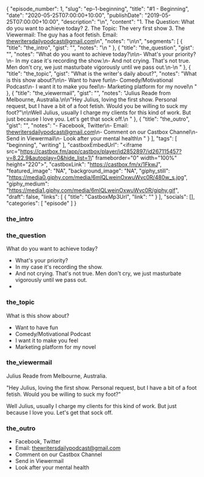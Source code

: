 {
	"episode_number": 1,
	"slug": "ep-1-beginning",
	"title": "#1 - Beginning",
	"date": "2020-05-25T07:00:00+10:00",
	"publishDate": "2019-05-25T07:00:00+10:00",
	"description": "\n",
	"content": "1. The Question: What do you want to achieve today? 2. The Topic: The very first show 3. The Viewermail: The guy has a foot fetish. Email: thewritersdailypodcast@gmail.com\n",
	"notes": "\n\n",
	"segments": [
		{
			"title": "the_intro",
			"gist": "",
			"notes": "\n    "
		},
		{
			"title": "the_question",
			"gist": "",
			"notes": "What do you want to achieve today?\n\n- What's your priority?\n- In my case it's recording the show.\n- And not crying. That's not true. Men don't cry, we just masturbate vigorously until we pass out.\n-\n    "
		},
		{
			"title": "the_topic",
			"gist": "What is the writer's daily about?",
			"notes": "What is this show about?\n\n- Want to have fun\n- Comedy/Motivational Podcast\n- I want it to make you feel\n- Marketing platform for my novel\n    "
		},
		{
			"title": "the_viewermail",
			"gist": "",
			"notes": "Julius Reade from Melbourne, Australia.\n\n\"Hey Julius, loving the first show. Personal request, but I have a bit of a foot fetish. Would you be willing to suck my foot?\"\n\nWell Julius, usually I charge my clients for this kind of work. But just because I love you. Let's get that sock off.\n    "
		},
		{
			"title": "the_outro",
			"gist": "",
			"notes": "- Facebook, Twitter\n- Email: thewritersdailypodcast@gmail.com\n- Comment on our Castbox Channel\n- Send in Viewermail\n- Look after your mental health\n    "
		}
	],
	"tags": [
		"beginning",
		"writing"
	],
	"castboxEmbedUrl": "<iframe src=\"https://castbox.fm/app/castbox/player/id2852897/id267115457?v=8.22.9&autoplay=0&hide_list=1\" frameborder=\"0\" width=\"100%\" height=\"220\"></iframe>",
	"castboxLink": "https://castbox.fm/x/1FkwJ",
	"featured_image": "NA",
	"background_image": "NA",
	"giphy_still": "https://media0.giphy.com/media/6mlQLweinOxwuWvc0R/480w_s.jpg",
	"giphy_medium": "https://media1.giphy.com/media/6mlQLweinOxwuWvc0R/giphy.gif",
	"draft": false,
	"links": [
		{
			"title": "CastboxMp3Url",
			"link": ""
		}
	],
	"socials": [],
	"categories": [
		"episode"
	]
}

### the_intro


    
### the_question

What do you want to achieve today?

- What's your priority?
- In my case it's recording the show.
- And not crying. That's not true. Men don't cry, we just masturbate vigorously until we pass out.
-
    
### the_topic

What is this show about?

- Want to have fun
- Comedy/Motivational Podcast
- I want it to make you feel
- Marketing platform for my novel
    
### the_viewermail

Julius Reade from Melbourne, Australia.

"Hey Julius, loving the first show. Personal request, but I have a bit of a foot fetish. Would you be willing to suck my foot?"

Well Julius, usually I charge my clients for this kind of work. But just because I love you. Let's get that sock off.
    
### the_outro

- Facebook, Twitter
- Email: thewritersdailypodcast@gmail.com
- Comment on our Castbox Channel
- Send in Viewermail
- Look after your mental health
    

